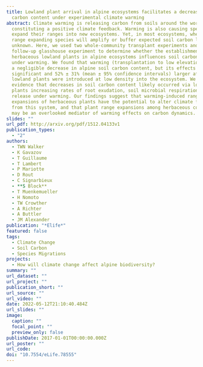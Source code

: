```yaml
---
title: Lowland plant arrival in alpine ecosystems facilitates a decrease in soil
  carbon content under experimental climate warming
abstract: Climate warming is releasing carbon from soils around the world,
  constituting a positive climate feedback. Warming is also causing species to
  expand their ranges into new ecosystems. Yet, in most ecosystems, whether
  range expanding species will amplify or buffer expected soil carbon loss is
  unknown. Here, we used two whole-community transplant experiments and a
  follow-up glasshouse experiment to determine whether the establishment of
  herbaceous lowland plants in alpine ecosystems influences soil carbon content
  under warming. We found that warming (transplantation to low elevation) led to
  a negligible decrease in alpine soil carbon content, but its effects became
  significant and 52% ± 31% (mean ± 95% confidence intervals) larger after
  lowland plants were introduced at low density into the ecosystem. We present
  evidence that decreases in soil carbon content likely occurred via lowland
  plants increasing rates of root exudation, soil microbial respiration, and CO2
  release under warming. Our findings suggest that warming-induced range
  expansions of herbaceous plants have the potential to alter climate feedbacks
  from this system, and that plant range expansions among herbaceous communities
  may be an overlooked mediator of warming effects on carbon dynamics.
slides: ""
url_pdf: http://arxiv.org/pdf/1512.04133v1
publication_types:
  - "2"
authors:
  - TWN Walker
  - K Gavazov
  - T Guillaume
  - T Lambert
  - P Mariotte
  - D Rout
  - C Signarbieux
  - **S Block**
  - T Muenkemueller
  - H Nomoto
  - TW Crowther
  - A Richter
  - A Buttler
  - JM Alexander
publication: "*Elife*"
featured: false
tags:
  - Climate Change
  - Soil Carbon
  - Species Migrations
projects:
  - How will climate change affect alpine biodiversity?
summary: ""
url_dataset: ""
url_project: ""
publication_short: ""
url_source: ""
url_video: ""
date: 2022-05-12T21:10:40.484Z
url_slides: ""
image:
  caption: ""
  focal_point: ""
  preview_only: false
publishDate: 2017-01-01T00:00:00.000Z
url_poster: ""
url_code: 
doi: "10.7554/eLife.78555"
---
```

